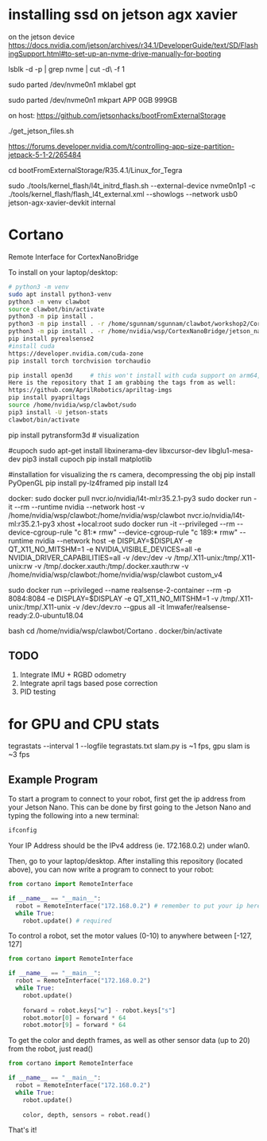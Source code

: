 # installing ssd on jetson agx xavier
on the jetson device
https://docs.nvidia.com/jetson/archives/r34.1/DeveloperGuide/text/SD/FlashingSupport.html#to-set-up-an-nvme-drive-manually-for-booting

lsblk -d -p | grep nvme | cut -d\  -f 1

sudo parted /dev/nvme0n1 mklabel gpt

sudo parted /dev/nvme0n1 mkpart APP 0GB 999GB

on host:
https://github.com/jetsonhacks/bootFromExternalStorage

./get_jetson_files.sh

https://forums.developer.nvidia.com/t/controlling-app-size-partition-jetpack-5-1-2/265484

cd bootFromExternalStorage/R35.4.1/Linux_for_Tegra

sudo ./tools/kernel_flash/l4t_initrd_flash.sh --external-device nvme0n1p1 -c ./tools/kernel_flash/flash_l4t_external.xml  --showlogs --network usb0 jetson-agx-xavier-devkit internal

# Cortano
Remote Interface for CortexNanoBridge

To install on your laptop/desktop:

```bash
# python3 -m venv
sudo apt install python3-venv
python3 -m venv clawbot
source clawbot/bin/activate
python3 -m pip install .
python3 -m pip install . -r /home/sgunnam/sgunnam/clawbot/workshop2/CortexNanoBridge/jetson_nano/requirements.txt # on my desktop
python3 -m pip install . -r /home/nvidia/wsp/CortexNanoBridge/jetson_nano/requirements.txt # on jetson
pip install pyrealsense2
#install cuda
https://developer.nvidia.com/cuda-zone
pip install torch torchvision torchaudio

pip install open3d     # this won't install with cuda support on arm64, I will need to manually comiple 
Here is the repository that I am grabbing the tags from as well:
https://github.com/AprilRobotics/apriltag-imgs
pip install pyapriltags
source /home/nvidia/wsp/clawbot/sudo 
pip3 install -U jetson-stats
clawbot/bin/activate
```

pip install pytransform3d # visualization

#cupoch
sudo apt-get install libxinerama-dev libxcursor-dev libglu1-mesa-dev
pip3 install cupoch
pip install matplotlib



#installation for visualizing the rs camera, decompressing the obj
pip install PyOpenGL
pip install py-lz4framed
pip install lz4


docker:
sudo docker pull nvcr.io/nvidia/l4t-ml:r35.2.1-py3
sudo docker run -it --rm --runtime nvidia --network host -v /home/nvidia/wsp/clawbot:/home/nvidia/wsp/clawbot nvcr.io/nvidia/l4t-ml:r35.2.1-py3
xhost +local:root
sudo docker run -it --privileged --rm --device-cgroup-rule "c 81:* rmw"  --device-cgroup-rule "c 189:* rmw" --runtime nvidia --network host -e DISPLAY=$DISPLAY -e QT_X11_NO_MITSHM=1 -e NVIDIA_VISIBLE_DEVICES=all -e NVIDIA_DRIVER_CAPABILITIES=all  -v /dev:/dev  -v /tmp/.X11-unix:/tmp/.X11-unix:rw -v /tmp/.docker.xauth:/tmp/.docker.xauth:rw  -v /home/nvidia/wsp/clawbot:/home/nvidia/wsp/clawbot custom_v4
 
sudo docker run --privileged --name realsense-2-container --rm -p 8084:8084 -e DISPLAY=$DISPLAY -e QT_X11_NO_MITSHM=1 -v /tmp/.X11-unix:/tmp/.X11-unix -v /dev:/dev:ro --gpus all -it lmwafer/realsense-ready:2.0-ubuntu18.04

bash
cd /home/nvidia/wsp/clawbot/Cortano
. docker/bin/activate 
## TODO
1. Integrate IMU + RGBD odometry
2. Integrate april tags based pose correction
3. PID testing

# for GPU and CPU stats
 tegrastats --interval 1 --logfile tegrastats.txt 
slam.py is ~1 fps, gpu slam is ~3 fps

## Example Program
To start a program to connect to your robot, first get the ip address from your Jetson Nano.
This can be done by first going to the Jetson Nano and typing the following into a new terminal:

```bash
ifconfig
```

Your IP Address should be the IPv4 address (ie. 172.168.0.2) under wlan0.

Then, go to your laptop/desktop. After installing this repository (located above), you can now write a program to
connect to your robot:

```python
from cortano import RemoteInterface

if __name__ == "__main__":
  robot = RemoteInterface("172.168.0.2") # remember to put your ip here
  while True:
    robot.update() # required
```

To control a robot, set the motor values (0-10) to anywhere between [-127, 127]

```python
from cortano import RemoteInterface

if __name__ == "__main__":
  robot = RemoteInterface("172.168.0.2")
  while True:
    robot.update()
    
    forward = robot.keys["w"] - robot.keys["s"]
    robot.motor[0] = forward * 64
    robot.motor[9] = forward * 64
```

To get the color and depth frames, as well as other sensor data (up to 20) from the robot,
just read()

```python
from cortano import RemoteInterface

if __name__ == "__main__":
  robot = RemoteInterface("172.168.0.2")
  while True:
    robot.update()
    
    color, depth, sensors = robot.read()
```

That's it!
